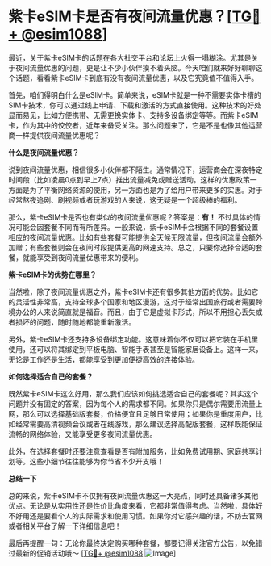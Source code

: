 # 紫卡eSIM卡是否有夜间流量优惠？[[TG💪+ @esim1088](https://t.me/s/esim1088)]

最近，关于紫卡eSIM卡的话题在各大社交平台和论坛上火得一塌糊涂。尤其是关于夜间流量优惠的问题，更是让不少小伙伴摸不着头脑。今天咱们就来好好聊聊这个话题，看看紫卡eSIM卡到底有没有夜间流量优惠，以及它究竟值不值得入手。

首先，咱们得明白什么是eSIM卡。简单来说，eSIM卡就是一种不需要实体卡槽的SIM卡技术，你可以通过线上申请、下载和激活的方式直接使用。这种技术的好处显而易见，比如方便携带、无需更换实体卡、支持多设备绑定等等。而紫卡eSIM卡，作为其中的佼佼者，近年来备受关注。那么问题来了，它是不是也像其他运营商一样提供夜间流量优惠呢？

**什么是夜间流量优惠？**

说到夜间流量优惠，相信很多小伙伴都不陌生。通常情况下，运营商会在深夜特定时间段（比如凌晨0点到早上7点）推出流量减免或赠送活动。这样的优惠政策一方面是为了平衡网络资源的使用，另一方面也是为了给用户带来更多的实惠。对于经常熬夜追剧、刷视频或者玩游戏的人来说，这无疑是一个超级棒的福利。

那么，紫卡eSIM卡是否也有类似的夜间流量优惠呢？答案是：**有！** 不过具体的情况可能会因套餐不同而有所差异。一般来说，紫卡eSIM卡会根据不同的套餐设置相应的夜间流量优惠。比如有些套餐可能提供全天候无限流量，但夜间流量会额外加赠；有些套餐则会在夜间时段提供更高的网速支持。总之，只要你选择合适的套餐，就能享受到夜间流量优惠带来的便利。

**紫卡eSIM卡的优势在哪里？**

当然啦，除了夜间流量优惠之外，紫卡eSIM卡还有很多其他方面的优势。比如它的灵活性非常高，支持全球多个国家和地区漫游，这对于经常出国旅行或者需要跨境办公的人来说简直就是福音。而且，由于它是虚拟卡形式，所以不用担心丢失或者损坏的问题，随时随地都能重新激活。

另外，紫卡eSIM卡还支持多设备绑定功能。这意味着你不仅可以把它装在手机里使用，还可以将其绑定到平板电脑、智能手表甚至是智能家居设备上。这样一来，无论是工作还是生活，都能享受到更加便捷高效的连接体验。

**如何选择适合自己的套餐？**

既然紫卡eSIM卡这么好用，那么我们应该如何挑选适合自己的套餐呢？其实这个问题并没有固定的答案，因为每个人的需求都不同。如果你只是偶尔需要用流量上网，那么可以选择基础版套餐，价格便宜且足够日常使用；如果你是重度用户，比如经常需要高清视频会议或者在线游戏，那么建议选择高配版套餐，这样既能保证流畅的网络体验，又能享受更多夜间流量优惠。

此外，在选择套餐时还要注意查看是否有附加服务，比如免费试用期、家庭共享计划等。这些小细节往往能够为你节省不少开支哦！

**总结一下**

总的来说，紫卡eSIM卡不仅拥有夜间流量优惠这一大亮点，同时还具备诸多其他优点。无论是从实用性还是性价比角度来看，它都非常值得考虑。当然啦，具体好不好用还是要看个人的实际需求和使用习惯。如果你对它感兴趣的话，不妨去官网或者相关平台了解一下详细信息吧！

最后再提醒一句：无论你最终决定购买哪种套餐，都要记得关注官方公告，以免错过最新的促销活动哦～ [[TG💪+ @esim1088](https://t.me/s/esim1088) ![Image](https://i.postimg.cc/4NQfJmqS/Snipaste-2025-05-13-00-14-12.png)]